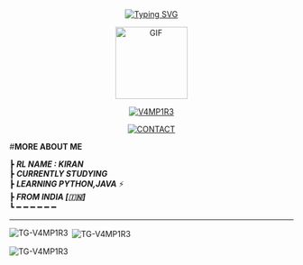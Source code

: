 
## <!-- Typing SVG -->
<p align="center">
    <a href="https://git.io/J0hKr">
        <img
        src="https://readme-typing-svg.herokuapp.com?size=30&width=800&lines=Welcome+To+TG-Vampire+Profile."
            alt="Typing SVG"
        />
    </a>
</p>
<div align="center">
  <p align="center">
<img src="https://media.giphy.com/media/UO3ciqKzpEysXdRuzM/giphy.gif" alt="GIF" width="128" height="128"/>
</p>
 <p align="center">
<a href="#"><img title="V4MP1R3" src="https://img.shields.io/badge/V4MP1R3-red?colorA=%23ff0000&colorB=%23017e40&style=for-the-badge"></a>
</p>
  <p align="center">
<a href="https://t.me/KP51107"><img title="CONTACT" src="https://img.shields.io/badge/CONTACT-V4MP1R3-dqz/JulieMwol?color=blue&style=for-the-badge&logo=Telegram"></a>
</p>
</div>

#<b>**MORE ABOUT ME** </b>


┣ ***RL NAME : KIRAN***                                                                                        
┣  ***CURRENTLY STUDYING***                               
┣  ***LEARNING PYTHON,JAVA*** ⚡️                            
┣ ***FROM INDIA [🇮🇳]***                                                                       
┗ ━ ━ ━ ━ ━ ━   

----
<p align="center">
<p><img align="left" src="https://github-readme-stats.vercel.app/api/top-langs?username=TG-V4MP1R3&show_icons=true&theme=dark&locale=en&layout=compact" alt="TG-V4MP1R3" /></p>

<p>&nbsp;<img align="center" src="https://github-readme-stats.vercel.app/api?username=TG-V4MP1R3&show_icons=true&theme=dark&locale=en" alt="TG-V4MP1R3" /></p>

<p><img align="center" src="https://github-readme-streak-stats.herokuapp.com/?user=xxirfanx&theme=dark" alt="TG-V4MP1R3" /></p>
</p>
 
